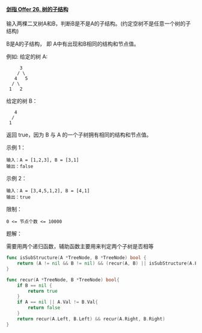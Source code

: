 #### [剑指 Offer 26. 树的子结构](https://leetcode.cn/problems/shu-de-zi-jie-gou-lcof/)

输入两棵二叉树A和B，判断B是不是A的子结构。(约定空树不是任意一个树的子结构)

B是A的子结构， 即 A中有出现和B相同的结构和节点值。

例如:
给定的树 A:

```
     3
    / \
   4   5
  / \
 1   2
```

给定的树 B：

```
   4 
  /
 1
```

返回 true，因为 B 与 A 的一个子树拥有相同的结构和节点值。

示例 1：

```
输入：A = [1,2,3], B = [3,1]
输出：false
```

示例 2：

```
输入：A = [3,4,5,1,2], B = [4,1]
输出：true
```

限制：

```
0 <= 节点个数 <= 10000
```



题解：

需要用两个递归函数，辅助函数主要用来判定两个子树是否相等

```go
func isSubStructure(A *TreeNode, B *TreeNode) bool {
    return (A != nil && B != nil) && (recur(A, B) || isSubStructure(A.Left, B) || isSubStructure(A.Right, B))
}

func recur(A *TreeNode, B *TreeNode) bool{
    if B == nil {
        return true        
    }
    if A == nil || A.Val != B.Val{
        return false
    }
    return recur(A.Left, B.Left) && recur(A.Right, B.Right)
}
```


